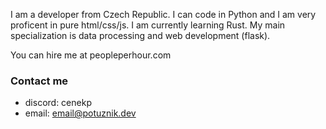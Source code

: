 I am a developer from Czech Republic. I can code in Python and I am very proficent in pure html/css/js. I am currently learning Rust. My main specialization is data processing and web development (flask). 

You can hire me at peopleperhour.com


### Contact me
- discord: cenekp
- email: email@potuznik.dev
